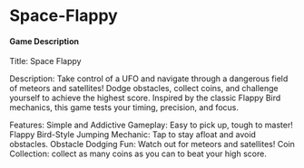 # Space-Flappy
#### Game Description
Title: Space Flappy

Description:
Take control of a UFO and navigate through a dangerous field of meteors and satellites! Dodge obstacles, collect coins, and challenge yourself to achieve the highest score. Inspired by the classic Flappy Bird mechanics, this game tests your timing, precision, and focus.

Features:
Simple and Addictive Gameplay: Easy to pick up, tough to master!
Flappy Bird-Style Jumping Mechanic: Tap to stay afloat and avoid obstacles.
Obstacle Dodging Fun: Watch out for meteors and satellites!
Coin Collection: collect as many coins as you can to beat your high score.
